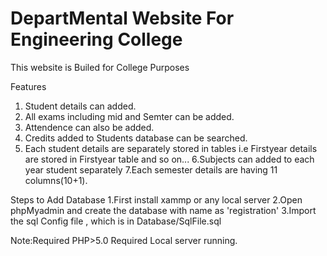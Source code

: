 # DepartMental Website For Engineering College 

This website is Builed for College Purposes

Features 

1. Student details can added.
2. All exams including mid and Semter can be added.
3. Attendence can also be added.
4. Credits added to Students database can be searched.
5. Each student details are separately stored in tables i.e Firstyear details are stored in Firstyear table and so on...
6.Subjects can added to each year student separately 
7.Each semester details are having 11 columns(10+1).


Steps to Add Database 
 1.First install xammp or any local server
 2.Open phpMyadmin and create the database with name as 'registration'
 3.Import the sql Config file , which is in Database/SqlFile.sql
 
 
 
 Note:Required PHP>5.0
      Required Local server running.
      
      
